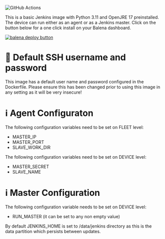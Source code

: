 ![GitHub Actions](https://github.com/kwmlodozeniec/balena-jenkins/workflows/Docker%20Image%20CI/badge.svg)

This is a basic Jenkins image with Python 3.11 and OpenJRE 17 preinstalled.
The device can run either as an agent or as a Jenkins master.
Click on the button below for a one click install on your Balena dashboard.

[![balena deploy button](https://www.balena.io/deploy.svg)](https://dashboard.balena-cloud.com/deploy?repoUrl=https://github.com/kwmlodozeniec/balena-jenkins)

# 🚨 Default SSH username and password

This image has a default user name and password configured in the Dockerfile. Please ensure this has been changed prior to using this image in any setting as it will be very insecure!

# ℹ️ Agent Configuraton

The following configuration variables need to be set on FLEET level:

-   MASTER_IP
-   MASTER_PORT
-   SLAVE_WORK_DIR

The following configuration variables need to be set on DEVICE level:

-   MASTER_SECRET
-   SLAVE_NAME

# ℹ️ Master Configuration

The following configuration variable needs to be set on DEVICE level:

-   RUN_MASTER (it can be set to any non empty value)

By default JENKINS_HOME is set to /data/jenkins directory as this is the data partition which persists between updates.
